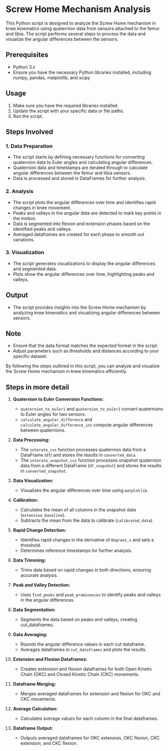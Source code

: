 # Screw Home Mechanism Analysis

This Python script is designed to analyze the Screw Home mechanism in knee kinematics using quaternion data from sensors attached to the femur and tibia. The script performs several steps to process the data and visualize the angular differences between the sensors.

## Prerequisites
- Python 3.x
- Ensure you have the necessary Python libraries installed, including numpy, pandas, matplotlib, and scipy

## Usage
1. Make sure you have the required libraries installed.
2. Update the script with your specific data or file paths.
3. Run the script.

## Steps Involved

### 1. Data Preparation
- The script starts by defining necessary functions for converting quaternion data to Euler angles and calculating angular differences.
- Quaternion data and timestamps are iterated through to calculate angular differences between the femur and tibia sensors.
- Data is processed and stored in DataFrames for further analysis.

### 2. Analysis
- The script plots the angular differences over time and identifies rapid changes in knee movement.
- Peaks and valleys in the angular data are detected to mark key points in the motion.
- Data is segmented into flexion and extension phases based on the identified peaks and valleys.
- Averaged dataframes are created for each phase to smooth out variations.

### 3. Visualization
- The script generates visualizations to display the angular differences and segmented data.
- Plots show the angular differences over time, highlighting peaks and valleys.

## Output
- The script provides insights into the Screw Home mechanism by analyzing knee kinematics and visualizing angular differences between sensors.

## Note
- Ensure that the data format matches the expected format in the script.
- Adjust parameters such as thresholds and distances according to your specific dataset.

By following the steps outlined in this script, you can analyze and visualize the Screw Home mechanism in knee kinematics efficiently.

## Steps in more detail

1. **Quaternion to Euler Conversion Functions:**
   - `quaternion_to_euler1` and `quaternion_to_euler2` convert quaternions to Euler angles for two sensors.
   - `calculate_angular_difference` and `calculate_angular_difference_inv` compute angular differences between quaternions.

2. **Data Processing:**
   - The `interate_cvs` function processes quaternion data from a DataFrame (`df`) and stores the results in `converted_data`.
   - The `interate_snapshot_cvs` function processes snapshot quaternion data from a different DataFrame (`df_snapshot`) and stores the results in `converted_snapshot`.

3. **Data Visualization:**
   - Visualizes the angular differences over time using `matplotlib`.

4. **Calibration:**
   - Calculates the mean of all columns in the snapshot data (`extension_baseline`).
   - Subtracts the mean from the data to calibrate (`calibrated_data`).

5. **Rapid Change Detection:**
   - Identifies rapid changes in the derivative of `Degrees_x` and sets a threshold.
   - Determines reference timestamps for further analysis.

6. **Data Trimming:**
   - Trims data based on rapid changes in both directions, ensuring accurate analysis.

7. **Peak and Valley Detection:**
   - Uses `find_peaks` and `peak_prominences` to identify peaks and valleys in the angular differences.

8. **Data Segmentation:**
   - Segments the data based on peaks and valleys, creating cut_dataframes.

9. **Data Averaging:**
   - Rounds the angular difference values in each cut dataframe.
   - Averages dataframes in `cut_dataframes` and plots the results.

10. **Extension and Flexion Dataframes:**
    - Creates extension and flexion dataframes for both Open Kinetic Chain (OKC) and Closed Kinetic Chain (CKC) movements.

11. **Dataframe Merging:**
    - Merges averaged dataframes for extension and flexion for OKC and CKC movements.

12. **Average Calculation:**
    - Calculates average values for each column in the final dataframes.

13. **Dataframe Output:**
    - Outputs averaged dataframes for OKC extension, OKC flexion, CKC extension, and CKC flexion.